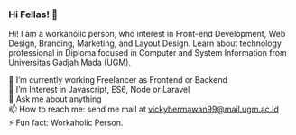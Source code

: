 ### Hi Fellas! 👋
Hi! I am a workaholic person, who interest in Front-end Development, Web Design, Branding, Marketing, and Layout Design. Learn about technology professional in Diploma focused in Computer and System Information from Universitas Gadjah Mada (UGM). 

🔭 I’m currently working Freelancer as Frontend or Backend <br/>
🌱 I’m Interest in Javascript, ES6, Node or Laravel<br/>
💬 Ask me about anything<br/>
📫 How to reach me: send me mail at vickyhermawan99@mail.ugm.ac.id<br/>
⚡ Fun fact: Workaholic Person.<br/>
<!--
**vickyhermawan/vickyhermawan** is a ✨ _special_ ✨ repository because its `README.md` (this file) appears on your GitHub profile.
